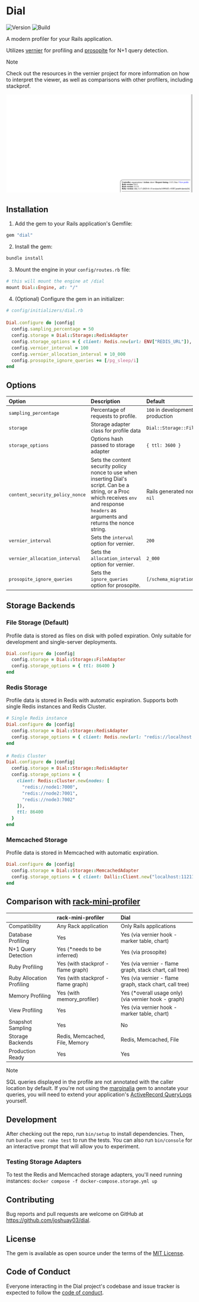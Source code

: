 # Dial

![Version](https://img.shields.io/gem/v/dial)
![Build](https://img.shields.io/github/actions/workflow/status/joshuay03/dial/.github/workflows/main.yml?branch=main)

A modern profiler for your Rails application.

Utilizes [vernier](https://github.com/jhawthorn/vernier) for profiling and
[prosopite](https://github.com/charkost/prosopite) for N+1 query detection.

> [!NOTE]
> Check out the resources in the vernier project for more information on how to
> interpret the viewer, as well as comparisons with other profilers, including stackprof.

![Demo](demo.gif)

## Installation

1. Add the gem to your Rails application's Gemfile:

```ruby
gem "dial"
```

2. Install the gem:

```bash
bundle install
```

3. Mount the engine in your `config/routes.rb` file:

```ruby
# this will mount the engine at /dial
mount Dial::Engine, at: "/"
```

4. (Optional) Configure the gem in an initializer:

```ruby
# config/initializers/dial.rb

Dial.configure do |config|
  config.sampling_percentage = 50
  config.storage = Dial::Storage::RedisAdapter
  config.storage_options = { client: Redis.new(url: ENV["REDIS_URL"]), ttl: 86400 }
  config.vernier_interval = 100
  config.vernier_allocation_interval = 10_000
  config.prosopite_ignore_queries += [/pg_sleep/i]
end
```

## Options

Option | Description | Default
:- | :- | :-
`sampling_percentage` | Percentage of requests to profile. | `100` in development, `1` in production
`storage` | Storage adapter class for profile data | `Dial::Storage::FileAdapter`
`storage_options` | Options hash passed to storage adapter | `{ ttl: 3600 }`
`content_security_policy_nonce` | Sets the content security policy nonce to use when inserting Dial's script. Can be a string, or a Proc which receives `env` and response `headers` as arguments and returns the nonce string. | Rails generated nonce or `nil`
`vernier_interval` | Sets the `interval` option for vernier. | `200`
`vernier_allocation_interval` | Sets the `allocation_interval` option for vernier. | `2_000`
`prosopite_ignore_queries` | Sets the `ignore_queries` option for prosopite. | `[/schema_migrations/i]`

## Storage Backends

### File Storage (Default)

Profile data is stored as files on disk with polled expiration. Only suitable for development and single-server deployments.

```ruby
Dial.configure do |config|
  config.storage = Dial::Storage::FileAdapter
  config.storage_options = { ttl: 86400 }
end
```

### Redis Storage

Profile data is stored in Redis with automatic expiration. Supports both single Redis instances and Redis Cluster.

```ruby
# Single Redis instance
Dial.configure do |config|
  config.storage = Dial::Storage::RedisAdapter
  config.storage_options = { client: Redis.new(url: "redis://localhost:6379"), ttl: 86400 }
end

# Redis Cluster
Dial.configure do |config|
  config.storage = Dial::Storage::RedisAdapter
  config.storage_options = {
    client: Redis::Cluster.new(nodes: [
      "redis://node1:7000",
      "redis://node2:7001",
      "redis://node3:7002"
    ]),
    ttl: 86400
  }
end
```

### Memcached Storage

Profile data is stored in Memcached with automatic expiration.

```ruby
Dial.configure do |config|
  config.storage = Dial::Storage::MemcachedAdapter
  config.storage_options = { client: Dalli::Client.new("localhost:11211"), ttl: 86400 }
end
```

## Comparison with [rack-mini-profiler](https://github.com/MiniProfiler/rack-mini-profiler)

|                           | rack-mini-profiler                 | Dial                                                    |
| :------------------------ | :--------------------------------- | :------------------------------------------------------ |
| Compatibility             | Any Rack application               | Only Rails applications                                 |
| Database Profiling        | Yes                                | Yes (via vernier hook - marker table, chart)            |
| N+1 Query Detection       | Yes (*needs to be inferred)        | Yes (via prosopite)                                     |
| Ruby Profiling            | Yes (with stackprof - flame graph) | Yes (via vernier - flame graph, stack chart, call tree) |
| Ruby Allocation Profiling | Yes (with stackprof - flame graph) | Yes (via vernier - flame graph, stack chart, call tree) |
| Memory Profiling          | Yes (with memory_profiler)         | Yes (*overall usage only) (via vernier hook - graph)    |
| View Profiling            | Yes                                | Yes (via vernier hook - marker table, chart)            |
| Snapshot Sampling         | Yes                                | No                                                      |
| Storage Backends          | Redis, Memcached, File, Memory     | Redis, Memcached, File                                  |
| Production Ready          | Yes                                | Yes                                                     |

> [!NOTE]
> SQL queries displayed in the profile are not annotated with the caller location by default. If you're not using the
> [marginalia](https://github.com/basecamp/marginalia) gem to annotate your queries, you will need to extend your
> application's [ActiveRecord QueryLogs](https://edgeapi.rubyonrails.org/classes/ActiveRecord/QueryLogs.html) yourself.

## Development

After checking out the repo, run `bin/setup` to install dependencies. Then, run `bundle exec rake test` to run the
tests. You can also run `bin/console` for an interactive prompt that will allow you to experiment.

### Testing Storage Adapters

To test the Redis and Memcached storage adapters, you'll need running instances: `docker compose -f docker-compose.storage.yml up`

## Contributing

Bug reports and pull requests are welcome on GitHub at https://github.com/joshuay03/dial.

## License

The gem is available as open source under the terms of the [MIT License](https://opensource.org/licenses/MIT).

## Code of Conduct

Everyone interacting in the Dial project's codebase and issue tracker is expected to follow the
[code of conduct](https://github.com/joshuay03/dial/blob/main/CODE_OF_CONDUCT.md).
